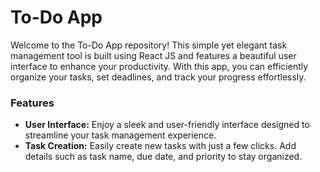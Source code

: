 <h1>To-Do App</h1>
Welcome to the To-Do App repository! This simple yet elegant task management tool is built using React JS and features a beautiful user interface to enhance your productivity. 
With this app, you can efficiently organize your tasks, set deadlines, and track your progress effortlessly.
    
<h3>Features</h3>
 <ul>
   <li><b>User Interface:</b> Enjoy a sleek and user-friendly interface designed to streamline your task
        management experience.
   </li>
   <li><b>Task Creation:</b> Easily create new tasks with just a few clicks. Add details such as task name, due
        date, and priority to stay organized.
   </li>
 </ul>
